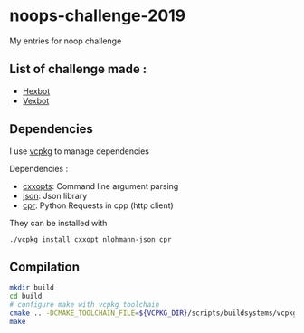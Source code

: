 # noops-challenge-2019

My entries for noop challenge

## List of challenge made :

- [Hexbot](src/hexbot/README.md)
- [Vexbot](src/vexbot/README.md)

## Dependencies

I use [vcpkg](https://github.com/Microsoft/vcpkg) to manage dependencies

Dependencies :
- [cxxopts](https://github.com/jarro2783/cxxopts): Command line argument parsing
- [json](https://github.com/nlohmann/json): Json library
- [cpr](https://github.com/whoshuu/cpr): Python Requests in cpp (http client)

They can be installed with
```
./vcpkg install cxxopt nlohmann-json cpr
```

## Compilation

```bash
mkdir build
cd build
# configure make with vcpkg toolchain
cmake .. -DCMAKE_TOOLCHAIN_FILE=${VCPKG_DIR}/scripts/buildsystems/vcpkg.cmake -DBUILD_PYTHON_BINDING=ON -DBUILD_EXAMPLES=ON -DBUILD_UNIT_TESTS=ON
make
```

